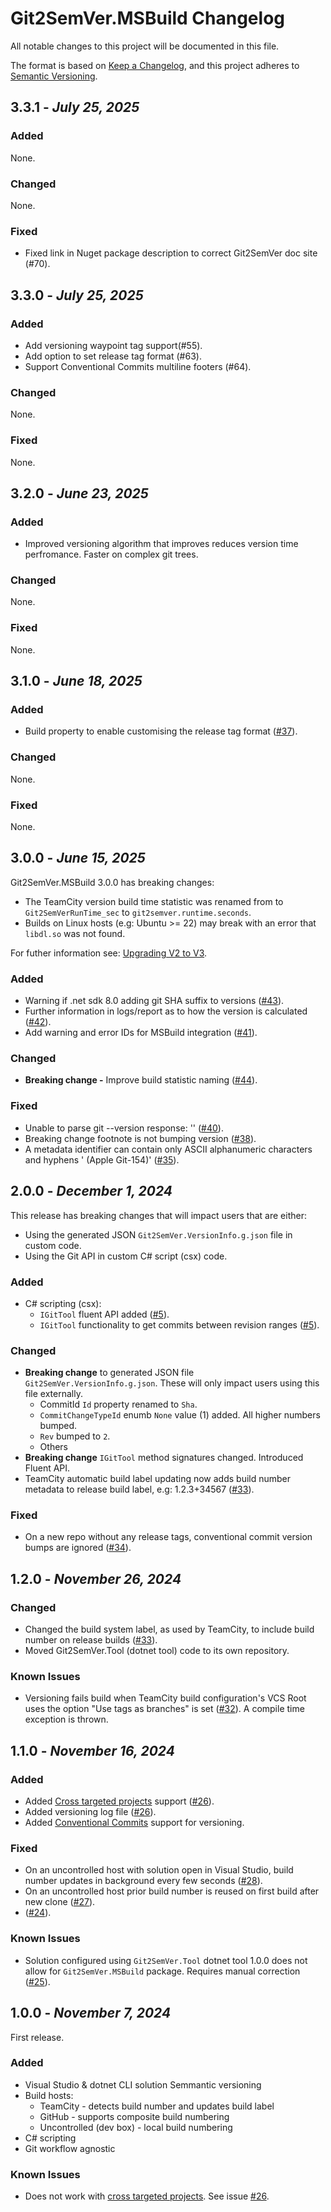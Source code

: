 
# Git2SemVer.MSBuild Changelog

All notable changes to this project will be documented in this file.

The format is based on [Keep a Changelog](https://keepachangelog.com/en/1.1.0/),
and this project adheres to [Semantic Versioning](https://semver.org/spec/v2.0.0.html).


## 3.3.1 - _July 25, 2025_

### Added

None.

### Changed

None.

### Fixed

* Fixed link in Nuget package description to correct Git2SemVer doc site (#70).


## 3.3.0 - _July 25, 2025_

### Added

* Add versioning waypoint tag support(#55).
* Add option to set release tag format (#63).
* Support Conventional Commits multiline footers (#64).

### Changed

None.

### Fixed

None.

## 3.2.0 - _June 23, 2025_

### Added

* Improved versioning algorithm that improves reduces version time perfromance. Faster on complex git trees.

### Changed

None.

### Fixed

None.

## 3.1.0 - _June 18, 2025_

### Added

* Build property to enable customising the release tag format ([#37](https://github.com/NoeticTools/Git2SemVer.MSBuild/issues/37)).

### Changed

None.

### Fixed

None.

## 3.0.0 - _June 15, 2025_

Git2SemVer.MSBuild 3.0.0 has breaking changes:

* The TeamCity version build time statistic was renamed from to `Git2SemVerRunTime_sec` to `git2semver.runtime.seconds`.
* Builds on Linux hosts (e.g: Ubuntu >= 22) may break with an error that `libdl.so` was not found.

For futher information see: [Upgrading V2 to V3](https://noetictools.github.io/Git2SemVer.MSBuild/Reference/Upgrading/UpgradingV2toV3).

### Added

* Warning if .net sdk 8.0 adding git SHA suffix to versions ([#43](https://github.com/NoeticTools/Git2SemVer.MSBuild/issues/43)).
* Further information in logs/report as to how the version is calculated ([#42](https://github.com/NoeticTools/Git2SemVer.MSBuild/issues/42)).
* Add warning and error IDs for MSBuild integration ([#41](https://github.com/NoeticTools/Git2SemVer.MSBuild/issues/41)).

### Changed

* **Breaking change -** Improve build statistic naming  ([#44](https://github.com/NoeticTools/Git2SemVer.MSBuild/issues/44)).

### Fixed

* Unable to parse git --version response: '' ([#40](https://github.com/NoeticTools/Git2SemVer.MSBuild/issues/40)).
* Breaking change footnote is not bumping version ([#38](https://github.com/NoeticTools/Git2SemVer.MSBuild/issues/38)).
* A metadata identifier can contain only ASCII alphanumeric characters and hyphens ' (Apple Git-154)' ([#35](https://github.com/NoeticTools/Git2SemVer.MSBuild/issues/35)).


## 2.0.0 - _December 1, 2024_

This release has breaking changes that will impact users that are either:
* Using the generated JSON `Git2SemVer.VersionInfo.g.json` file in custom code.
* Using the Git API in custom C# script (csx) code.

### Added

* C# scripting (csx):
  * `IGitTool` fluent API added ([#5](https://github.com/NoeticTools/Git2SemVer.Core/issues/5)).
  * `IGitTool` functionality to get commits between revision ranges ([#5](https://github.com/NoeticTools/Git2SemVer.Core/issues/5)).

### Changed

* **Breaking change** to generated JSON file `Git2SemVer.VersionInfo.g.json`. These will only impact users using this file externally.
    * CommitId `Id` property renamed to `Sha`.
    * `CommitChangeTypeId` enumb `None` value (1) added. All higher numbers bumped.
    * `Rev` bumped to `2`.
    * Others
* **Breaking change** `IGitTool` method signatures changed. Introduced Fluent API.
* TeamCity automatic build label updating now adds build number metadata to release build label, e.g: 1.2.3+34567 ([#33](https://github.com/NoeticTools/Git2SemVer/issues/33)). 

### Fixed

* On a new repo without any release tags, conventional commit version bumps are ignored ([#34](https://github.com/NoeticTools/Git2SemVer.MSBuild/issues/34)).


## 1.2.0 - _November 26, 2024_

### Changed

* Changed the build system label, as used by TeamCity, to include build number on release builds ([#33](https://github.com/NoeticTools/Git2SemVer.MSBuild/issues/33)).
* Moved Git2SemVer.Tool (dotnet tool) code to its own repository.

### Known Issues

* Versioning fails build when TeamCity build configuration's VCS Root uses the option "Use tags as branches" is set ([#32](https://github.com/NoeticTools/Git2SemVer.MSBuild/issues/32)). A compile time exception is thrown.

 
## 1.1.0 - _November 16, 2024_

### Added

* Added [Cross targeted projects](https://learn.microsoft.com/en-us/nuget/create-packages/multiple-target-frameworks-project-file) support ([#26](https://github.com/NoeticTools/Git2SemVer/issues/26)).
* Added versioning log file ([#26](https://github.com/NoeticTools/Git2SemVer/issues/2)).
* Added [Conventional Commits](https://www.conventionalcommits.org/en/v1.0.0-beta.2/) support for versioning.

### Fixed

* On an uncontrolled host with solution open in Visual Studio, build number updates in background every few seconds ([#28](https://github.com/NoeticTools/Git2SemVer/issues/28)).
* On an uncontrolled host prior build number is reused on first build after new clone ([#27](https://github.com/NoeticTools/Git2SemVer/issues/27)).
* ([#24](https://github.com/NoeticTools/Git2SemVer/issues/24)).


### Known Issues

* Solution configured using `Git2SemVer.Tool` dotnet tool 1.0.0 does not allow for `Git2SemVer.MSBuild` package. Requires manual correction ([#25](https://github.com/NoeticTools/Git2SemVer/issues/25)).


## 1.0.0 - _November 7, 2024_

First release.

### Added

* Visual Studio & dotnet CLI solution Semmantic versioning
* Build hosts:
  * TeamCity - detects build number and updates build label
  * GitHub - supports composite build numbering
  * Uncontrolled (dev box) - local build numbering
* C# scripting
* Git workflow agnostic

### Known Issues

* Does not work with [cross targeted projects](https://learn.microsoft.com/en-us/nuget/create-packages/multiple-target-frameworks-project-file).
See issue [#26](https://github.com/NoeticTools/Git2SemVer/issues/26).
